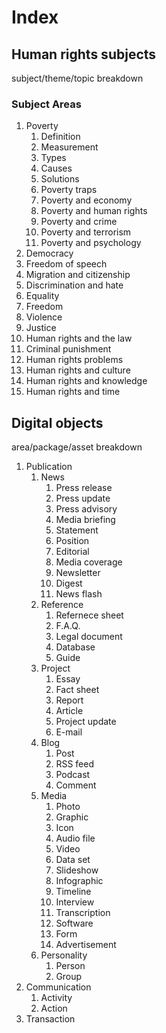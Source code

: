 # Index

## Human rights subjects

subject/theme/topic breakdown

### Subject Areas
1. Poverty
    1. Definition
    1. Measurement
    1. Types
    1. Causes
    1. Solutions
    1. Poverty traps
    1. Poverty and economy
    1. Poverty and human rights
    1. Poverty and crime
    1. Poverty and terrorism
    1. Poverty and psychology
1. Democracy
1. Freedom of speech
1. Migration and citizenship
1. Discrimination and hate
1. Equality
1. Freedom
1. Violence
1. Justice
1. Human rights and the law
1. Criminal punishment
1. Human rights problems
1. Human rights and culture
1. Human rights and knowledge
1. Human rights and time


## Digital objects

area/package/asset breakdown

1. Publication
	1. News
    	1. Press release
        1. Press update
        1. Press advisory
        1. Media briefing 
        1. Statement
        1. Position
        1. Editorial
        1. Media coverage
        1. Newsletter
        1. Digest
        1. News flash
    1. Reference
    	1. Refernece sheet
        1. F.A.Q.
        1. Legal document
        1. Database
        1. Guide
    1. Project
    	1. Essay
        1. Fact sheet
        1. Report
        1. Article
        1. Project update
        1. E-mail
    1. Blog
    	1. Post
        1. RSS feed
        1. Podcast
        1. Comment
    1. Media
    	1. Photo
        1. Graphic
        1. Icon
        1. Audio file
        1. Video
        1. Data set
        1. Slideshow
        1. Infographic
        1. Timeline
        1. Interview
        1. Transcription
        1. Software
        1. Form
        1. Advertisement
    1. Personality
    	1. Person
        1. Group
1. Communication
	1. Activity
    1. Action
1. Transaction

